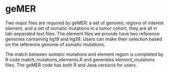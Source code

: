 # geMER
Two major files are required by geMER: a set of genomic regions of interest element, and a set of somatic mutations in a tumor cohort, they are all in tab-separated text files. The element files we provide have two reference genomes containing hg19 and hg38. Users can make their selection based on the reference genome of somatic mutations.

The match between somatic mutations and element region is completed by R code match_mutations_elements.R and generates element_mutations files. The geMER code has both R and Java versions for users.
